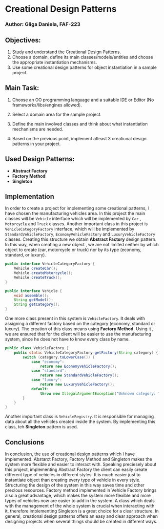 # Creational Design Patterns


### Author: Gliga Daniela, FAF-223


## Objectives:
1. Study and understand the Creational Design Patterns.
2. Choose a domain, define its main classes/models/entities and choose the appropriate instantiation mechanisms.
3. Use some creational design patterns for object instantiation in a sample project.


## Main Task:
1. Choose an OO programming language and a suitable IDE or Editor (No frameworks/libs/engines allowed).

2. Select a domain area for the sample project.

3. Define the main involved classes and think about what instantiation mechanisms are needed.

4. Based on the previous point, implement atleast 3 creational design patterns in your project.

## Used Design Patterns:
- **Abstract Factory**
- **Factory Method**
- **Singleton**

## Implementation
In order to create a project for implementing some creational patterns, I have chosen the manufacturing vehicles area. 
In this project the main classes will be `Vehicle` interface which will be implemented by `Car` , `Motorcycle` and `Truck` classes.
Another important class in this project is `VehicleCategoryFactory` interface, which will be implemented by `StandardVehicleFactory`, `EconomyVehicleFactory` and `LuxuryVehicleFactory` classes.
Creating this structure we obtain **Abstract Factory** design pattern. In this way, when creating a new object , we are not limited neither by which object to create (car, motorcycle or truck) nor by its type (economy, standard, or luxury).
```java
public interface VehicleCategoryFactory {
    Vehicle createCar();
    Vehicle createMotorcycle();
    Vehicle createTruck();
}

public interface Vehicle {
    void assemble();
    String getModel();
    String getCategory();
}
```
One more class present in this system is `VehicleFactory`. It deals with assigning a different factory based on the category (economy, standard or luxury).
The creation of this class means using **Factory Method**. Using it , we are ensured that for the client will be easier to use the manufacturing system, since he does not have to know every class by name.
```java
public class VehicleFactory {
    public static VehicleCategoryFactory getFactory(String category) {
        switch (category.toLowerCase()) {
            case "economy":
                return new EconomyVehicleFactory();
            case "standard":
                return new StandardVehicleFactory();
            case "luxury":
                return new LuxuryVehicleFactory();
            default:
                throw new IllegalArgumentException("Unknown category: " + category);
        }
    }
}
```




Another important class is `VehicleRegistry`. It is responsible for managing data about all the vehicles created inside the system. By implementing this class, teh **Singleton** pattern is used.

## Conclusions
In conclusion, the use of creational design patterns which I have implemented: Abstarct Factory, Factory Method and Singleton makes the system more flexible and easier to interact with. 
Speaking preciesely about this project, implementing Abstract Factory the client can easily create different type of vehicles in different styles. It is much easier just to instantiate object than creating every type of vehicle in every style. Structuring the design of the system in this way saves time and other precious resources.
Factory method implemented in Vehicle Factory brings also a great advantage, which makes the system more flexible and more types of vehicles now are easier to add in the system. 
A class which deals with the management of the whole system is crucial when interacting with it, therefore implementing Singleton is a great choice for a clear structure.
In general, creational design patterns offers an easy and clear approach when designing projects when several things should be created in different ways.
